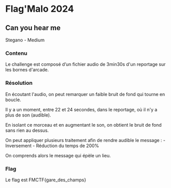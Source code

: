 # Flag'Malo 2024

## Can you hear me

Stegano - Medium

### Contenu

Le challenge est composé d’un fichier audio de 3min30s d'un reportage sur les bornes d'arcade.

### Résolution

En écoutant l'audio, on peut remarquer un faible bruit de fond qui tourne en boucle.

Il y a un moment, entre 22 et 24 secondes, dans le reportage, où il n'y a plus de son (audible).

En isolant ce morceau et en augmentant le son, on obtient le bruit de fond sans rien au dessus.

On peut appliquer plusieurs traitement afin de rendre audible le message :
    - Inversement
    - Réduction du temps de 200%

On comprends alors le message qui épèle un lieu.

### Flag

Le flag est FMCTF{gare_des_champs}

